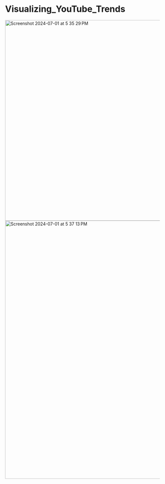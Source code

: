 # Visualizing_YouTube_Trends

<img width="651" alt="Screenshot 2024-07-01 at 5 35 29 PM" src="https://github.com/pranjalshrestha/Visualizing_YouTube_Trends/assets/135492582/4bf783e8-1d82-4e18-984a-d612c400f1e9">
<img width="838" alt="Screenshot 2024-07-01 at 5 37 13 PM" src="https://github.com/kr-muchiri/Python-mini-projects/assets/135492582/8f603c55-3d67-435e-b32a-23e5b6c317ca">
